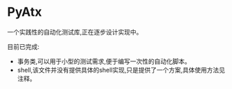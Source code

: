 # PyAtx
一个实践性的自动化测试库,正在逐步设计实现中。

目前已完成:

* 事务类,可以用于小型的测试需求,便于编写一次性的自动化脚本。
* shell,该文件并没有提供具体的shell实现,只是提供了一个方案,具体使用方法见注释。


